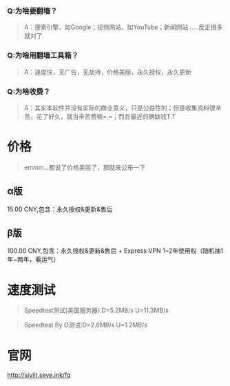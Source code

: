 ### Q:为啥要翻墙？
> A：搜索引擎，如Google；视频网站，如YouTube；新闻网站……反正很多就对了

### Q:为啥用翻墙工具箱？
> A：速度快，无广告，无劫持，价格美丽，永久授权，永久更新

### Q:为啥收费？
> A：其实本软件并没有实际的商业意义，只是公益性的；但是收集资料很辛苦，花了好久，就当辛苦费嘛=.=；而且最近的确缺钱T.T

# 价格
> emmm...都说了价格美丽了，那就来公布一下
## α版
   15.00 CNY,包含：永久授权&更新&售后
## β版
   100.00 CNY,包含：永久授权&更新&售后 + Express VPN 1~2年使用权（随机抽1年~两年，看运气）
# 速度测试
> Speedtest测试(美国服务器):D=5.2MB/s  U=11.3MB/s

> Speedtest By O测试:D=2.6MB/s  U=1.2MB/s

# 官网
http://siyiit.seve.ink/fq
